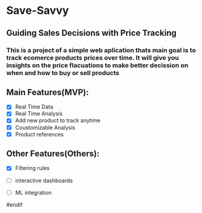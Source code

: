 # Save-Savvy
## Guiding Sales Decisions with Price Tracking

### This is a project of a simple web aplication thats main goal is to track ecomerce products prices over time. It will give you insights on the price flacuations to make better decission on when and how to buy or sell products

## Main Features(MVP):
- [x] Real Time Data
- [x] Real Time Analysis
- [x] Add new product to track anytime
- [x] Coustomizable Analysis
- [x] Product references

## Other Features(Others):
- [x] Filtering rules
- [ ] interactive dashboards
- [ ] ML integration


#endif

